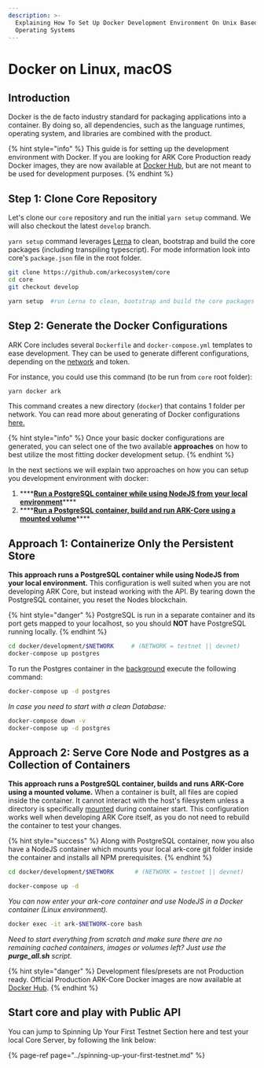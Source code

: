 ```yaml
---
description: >-
  Explaining How To Set Up Docker Development Environment On Unix Based
  Operating Systems
---
```


# Docker on Linux, macOS

## Introduction

Docker is the de facto industry standard for packaging applications into a container. By doing so, all dependencies, such as the language runtimes, operating system, and libraries are combined with the product.

{% hint style="info" %}
This guide is for setting up the development environment with Docker. If you are looking for ARK Core Production ready Docker images, they are now available at [Docker Hub](https://hub.docker.com/r/arkecosystem/core), but are not meant to be used for development purposes.
{% endhint %}

## Step 1: Clone Core Repository

Let's clone our `core` repository and run the initial `yarn setup` command. We will also checkout the latest `develop` branch. 

`yarn setup` command leverages [Lerna](https://github.com/lerna/lerna) to clean, bootstrap and build the core packages \(including transpiling typescript\). For mode information look into core's `package.json` file in the root folder.

```bash
git clone https://github.com/arkecosystem/core
cd core
git checkout develop

yarn setup  #run Lerna to clean, bootstrap and build the core packages
```

## Step 2: Generate the Docker Configurations

ARK Core includes several `Dockerfile` and `docker-compose.yml` templates to ease development. They can be used to generate different configurations, depending on the [network](../../concepts/core-network-profiles.md) and token.

For instance, you could use this command \(to be run from `core` root folder\):

```bash
yarn docker ark
```

This command creates a new directory \(`docker`\) that contains 1 folder per network. You can read more about generating of Docker configurations [here.](linux.md#step-7-1-database-setup-using-docker)

{% hint style="info" %}
Once your basic docker configurations are generated, you can select one of the two available **approaches** on how to best utilize the most fitting docker development setup.
{% endhint %}

In the next sections we will explain two approaches on how you can setup you development environment with docker:

1. \*\*\*\*[**Run a PostgreSQL container while using NodeJS from your local environment**](docker.md#approach-1-containerize-only-the-persistent-store)\*\*\*\*
2. \*\*\*\*[**Run a PostgreSQL container, build and run ARK-Core using a mounted volume**](docker.md#approach-2-serve-core-server-as-a-collection-of-containers)\*\*\*\*

## Approach 1: Containerize Only the Persistent Store

**This approach runs a PostgreSQL container while using NodeJS from your local environment.** This configuration is well suited when you are not developing ARK Core, but instead working with the API. By tearing down the PostgreSQL container, you reset the Nodes blockchain.

{% hint style="danger" %}
PostgreSQL is run in a separate container and its port gets mapped to your localhost, so you should **NOT** have PostgreSQL running locally.
{% endhint %}

```bash
cd docker/development/$NETWORK     # (NETWORK = testnet || devnet)
docker-compose up postgres
```

To run the Postgres container in the [background](https://docs.docker.com/engine/reference/run/) execute the following command:

```bash
docker-compose up -d postgres
```

_In case you need to start with a clean Database:_

```bash
docker-compose down -v
docker-compose up -d postgres
```

## Approach 2: Serve Core Node and Postgres as a Collection of Containers

**This approach runs a PostgreSQL container, builds and runs ARK-Core using a mounted volume.** When a container is built, all files are copied inside the container. It cannot interact with the host's filesystem unless a directory is specifically [mounted](https://docs.docker.com/storage/volumes/) during container start. This configuration works well when developing ARK Core itself, as you do not need to rebuild the container to test your changes.

{% hint style="success" %}
Along with PostgreSQL container, now you also have a NodeJS container which mounts your local ark-core git folder inside the container and installs all NPM prerequisites.
{% endhint %}

```bash
cd docker/development/$NETWORK      # (NETWORK = testnet || devnet)
```

```bash
docker-compose up -d
```

_You can now enter your ark-core container and use NodeJS in a Docker container \(Linux environment\)._

```bash
docker exec -it ark-$NETWORK-core bash
```

_Need to start everything from scratch and make sure there are no remaining cached containers, images or volumes left? Just use the **purge\_all.sh** script._

{% hint style="danger" %}
Development files/presets are not Production ready. Official Production ARK-Core Docker images are now available at [Docker Hub](https://hub.docker.com/r/arkecosystem/core).
{% endhint %}

## Start core and play with Public API

You can jump to Spinning Up Your First Testnet Section here and test your local Core Server, by following the link below:

{% page-ref page="../spinning-up-your-first-testnet.md" %}

